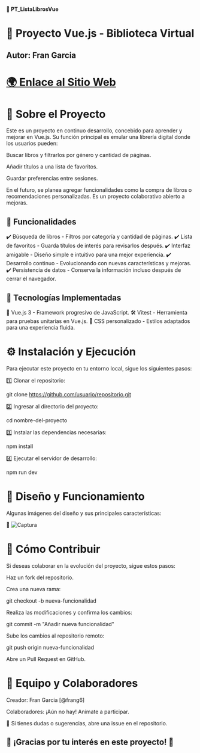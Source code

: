 #### 📖 PT_ListaLibrosVue

# 🚀 Proyecto Vue.js - Biblioteca Virtual

## Autor: Fran Garcia

# <a href="https://rococo-cassata-36d49b.netlify.app/" target="_blank">🌍 Enlace al Sitio Web</a>


# 📝 Sobre el Proyecto

Este es un proyecto en continuo desarrollo, concebido para aprender y mejorar en Vue.js. Su función principal es emular una librería digital donde los usuarios pueden:

Buscar libros y filtrarlos por género y cantidad de páginas.

Añadir títulos a una lista de favoritos.

Guardar preferencias entre sesiones.

En el futuro, se planea agregar funcionalidades como la compra de libros o recomendaciones personalizadas. Es un proyecto colaborativo abierto a mejoras.

## 🌟 Funcionalidades

✔️ Búsqueda de libros - Filtros por categoría y cantidad de páginas.
✔️ Lista de favoritos - Guarda títulos de interés para revisarlos después.
✔️ Interfaz amigable - Diseño simple e intuitivo para una mejor experiencia.
✔️ Desarrollo continuo - Evolucionando con nuevas características y mejoras.
✔️ Persistencia de datos - Conserva la información incluso después de cerrar el navegador.

## 🔧 Tecnologías Implementadas

🎯 Vue.js 3 - Framework progresivo de JavaScript.
🛠 Vitest - Herramienta para pruebas unitarias en Vue.js.
🎨 CSS personalizado - Estilos adaptados para una experiencia fluida.

# ⚙️ Instalación y Ejecución

Para ejecutar este proyecto en tu entorno local, sigue los siguientes pasos:

1️⃣ Clonar el repositorio:

git clone https://github.com/usuario/repositorio.git

2️⃣ Ingresar al directorio del proyecto:

cd nombre-del-proyecto

3️⃣ Instalar las dependencias necesarias:

npm install

4️⃣ Ejecutar el servidor de desarrollo:

npm run dev

# 🎨 Diseño y Funcionamiento

Algunas imágenes del diseño y sus principales características:

📸 ![Captura](https://github.com/user-attachments/assets/3e4aa861-fed4-45c2-8138-f95e2b32929d)


# 🤝 Cómo Contribuir

Si deseas colaborar en la evolución del proyecto, sigue estos pasos:

Haz un fork del repositorio.

Crea una nueva rama:

git checkout -b nueva-funcionalidad

Realiza las modificaciones y confirma los cambios:

git commit -m "Añadir nueva funcionalidad"

Sube los cambios al repositorio remoto:

git push origin nueva-funcionalidad

Abre un Pull Request en GitHub.

# 👥 Equipo y Colaboradores

Creador: Fran Garcia [@frang6]

Colaboradores: ¡Aún no hay! Anímate a participar.

📩 Si tienes dudas o sugerencias, abre una issue en el repositorio.

## 🌟 ¡Gracias por tu interés en este proyecto! 💙

